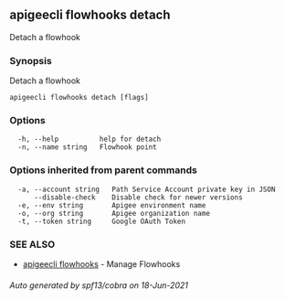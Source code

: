 ## apigeecli flowhooks detach

Detach a flowhook

### Synopsis

Detach a flowhook

```
apigeecli flowhooks detach [flags]
```

### Options

```
  -h, --help          help for detach
  -n, --name string   Flowhook point
```

### Options inherited from parent commands

```
  -a, --account string   Path Service Account private key in JSON
      --disable-check    Disable check for newer versions
  -e, --env string       Apigee environment name
  -o, --org string       Apigee organization name
  -t, --token string     Google OAuth Token
```

### SEE ALSO

* [apigeecli flowhooks](apigeecli_flowhooks.md)	 - Manage Flowhooks

###### Auto generated by spf13/cobra on 18-Jun-2021
